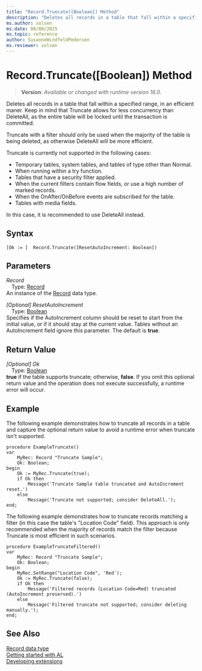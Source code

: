 ```yaml
---
title: "Record.Truncate([Boolean]) Method"
description: "Deletes all records in a table that fall within a specified range, in an efficient maner."
ms.author: solsen
ms.date: 08/08/2025
ms.topic: reference
author: SusanneWindfeldPedersen
ms.reviewer: solsen
---
```

[//]: # (START>DO_NOT_EDIT)
[//]: # (IMPORTANT:Do not edit any of the content between here and the END>DO_NOT_EDIT.)
[//]: # (Any modifications should be made in the .xml files in the ModernDev repo.)
# Record.Truncate([Boolean]) Method
> **Version**: _Available or changed with runtime version 16.0._

Deletes all records in a table that fall within a specified range, in an efficient maner.
Keep in mind that Truncate allows for less concurrency than DeleteAll, as the entire table will be locked until the transaction is committed.

Truncate with a filter should only be used when the majority of the table is being deleted, as otherwise DeleteAll will be more efficient.

Truncate is currently not supported in the following cases:
- Temporary tables, system tables, and tables of type other than Normal.
- When running within a try function.
- Tables that have a security filter applied.
- When the current filters contain flow fields, or use a high number of marked records.
- When the OnAfter/OnBefore events are subscribed for the table.
- Tables with media fields.

In this case, it is recommended to use DeleteAll instead. 


## Syntax
```AL
[Ok := ]  Record.Truncate([ResetAutoIncrement: Boolean])
```
## Parameters
*Record*  
&emsp;Type: [Record](record-data-type.md)  
An instance of the [Record](record-data-type.md) data type.  

*[Optional] ResetAutoIncrement*  
&emsp;Type: [Boolean](../boolean/boolean-data-type.md)  
Specifies if the AutoIncrement column should be reset to start from the initial value, or if it should stay at the current value.
Tables without an AutoIncrement field ignore this parameter. The default is **true**.  


## Return Value
*[Optional] Ok*  
&emsp;Type: [Boolean](../boolean/boolean-data-type.md)  
**true** if the table supports truncate; otherwise, **false**.
 If you omit this optional return value and the operation does not execute successfully, a runtime error will occur.  


[//]: # (IMPORTANT: END>DO_NOT_EDIT)

## Example

The following example demonstrates how to truncate all records in a table and capture the optional return value to avoid a runtime error when truncate isn't supported.

```al
procedure ExampleTruncate()
var
    MyRec: Record "Truncate Sample";
    Ok: Boolean;
begin
    Ok := MyRec.Truncate(true);
    if Ok then
        Message('Truncate Sample table truncated and AutoIncrement reset.')
    else
        Message('Truncate not supported; consider DeleteAll.');
end;
```

The following example demonstrates how to truncate records matching a filter (in this case the table's "Location Code" field). This approach is only recommended when the majority of records match the filter because Truncate is most efficient in such scenarios.

```al
procedure ExampleTruncateFiltered()
var
    MyRec: Record "Truncate Sample";
    Ok: Boolean;
begin
    MyRec.SetRange("Location Code", 'Red');
    Ok := MyRec.Truncate(false);
    if Ok then
        Message('Filtered records (Location Code=Red) truncated (AutoIncrement preserved).')
    else
        Message('Filtered truncate not supported; consider deleting manually.');
end;
```

## See Also

[Record data type](record-data-type.md)  
[Getting started with AL](../../devenv-get-started.md)  
[Developing extensions](../../devenv-dev-overview.md)